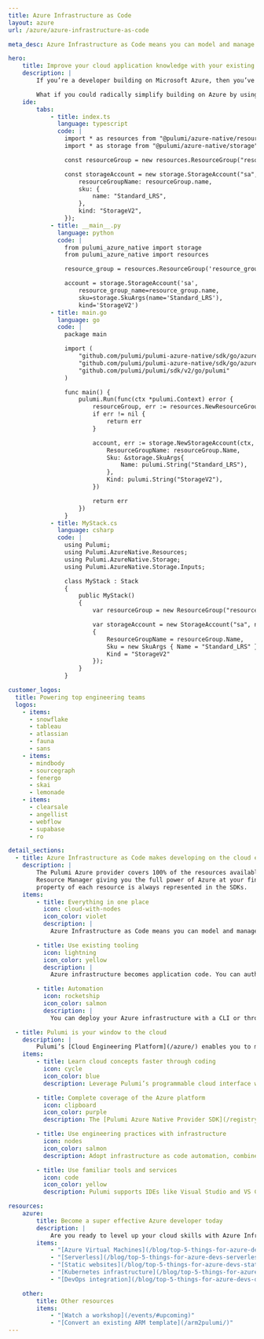 ```yaml
---
title: Azure Infrastructure as Code
layout: azure
url: /azure/azure-infrastructure-as-code

meta_desc: Azure Infrastructure as Code means you can model and manage Azure resources using programming languages such as C#/F#, Python, TypeScript/JavaScript, and Go.

hero:
    title: Improve your cloud application knowledge with your existing programming skills
    description: |
        If you’re a developer building on Microsoft Azure, then you’ve probably encountered challenges deploying cloud applications. With over 200 services, it can be difficult to know where to start.

        What if you could radically simplify building on Azure by using your existing programming knowledge, software tools, and software engineering principles? Enter [Infrastructure as Code](/what-is/what-is-infrastructure-as-code/).
    ide:
        tabs:
            - title: index.ts
              language: typescript
              code: |
                import * as resources from "@pulumi/azure-native/resources";
                import * as storage from "@pulumi/azure-native/storage";

                const resourceGroup = new resources.ResourceGroup("resourceGroup");

                const storageAccount = new storage.StorageAccount("sa", {
                    resourceGroupName: resourceGroup.name,
                    sku: {
                        name: "Standard_LRS",
                    },
                    kind: "StorageV2",
                });
            - title: __main__.py
              language: python
              code: |
                from pulumi_azure_native import storage
                from pulumi_azure_native import resources

                resource_group = resources.ResourceGroup('resource_group')

                account = storage.StorageAccount('sa',
                    resource_group_name=resource_group.name,
                    sku=storage.SkuArgs(name='Standard_LRS'),
                    kind='StorageV2')
            - title: main.go
              language: go
              code: |
                package main

                import (
                    "github.com/pulumi/pulumi-azure-native/sdk/go/azure/resources"
                    "github.com/pulumi/pulumi-azure-native/sdk/go/azure/storage"
                    "github.com/pulumi/pulumi/sdk/v2/go/pulumi"
                )

                func main() {
                    pulumi.Run(func(ctx *pulumi.Context) error {
                        resourceGroup, err := resources.NewResourceGroup(ctx, "resourceGroup", nil)
                        if err != nil {
                            return err
                        }

                        account, err := storage.NewStorageAccount(ctx, "sa", &storage.StorageAccountArgs{
                            ResourceGroupName: resourceGroup.Name,
                            Sku: &storage.SkuArgs{
                                Name: pulumi.String("Standard_LRS"),
                            },
                            Kind: pulumi.String("StorageV2"),
                        })

                        return err
                    })
                }
            - title: MyStack.cs
              language: csharp
              code: |
                using Pulumi;
                using Pulumi.AzureNative.Resources;
                using Pulumi.AzureNative.Storage;
                using Pulumi.AzureNative.Storage.Inputs;

                class MyStack : Stack
                {
                    public MyStack()
                    {
                        var resourceGroup = new ResourceGroup("resourceGroup");

                        var storageAccount = new StorageAccount("sa", new StorageAccountArgs
                        {
                            ResourceGroupName = resourceGroup.Name,
                            Sku = new SkuArgs { Name = "Standard_LRS" },
                            Kind = "StorageV2"
                        });
                    }
                }

customer_logos:
  title: Powering top engineering teams
  logos:
    - items:
      - snowflake
      - tableau
      - atlassian
      - fauna
      - sans
    - items:
      - mindbody
      - sourcegraph
      - fenergo
      - skai
      - lemonade
    - items:
      - clearsale
      - angellist
      - webflow
      - supabase
      - ro

detail_sections:
  - title: Azure Infrastructure as Code makes developing on the cloud easier
    description: |
        The Pulumi Azure provider covers 100% of the resources available in Azure
        Resource Manager giving you the full power of Azure at your fingertips. Every
        property of each resource is always represented in the SDKs.
    items:
        - title: Everything in one place
          icon: cloud-with-nodes
          icon_color: violet
          description: |
            Azure Infrastructure as Code means you can model and manage Azure resources using programming languages such as C#/F#, Python, TypeScript/JavaScript, and Go.

        - title: Use existing tooling
          icon: lightning
          icon_color: yellow
          description: |
            Azure infrastructure becomes application code. You can author code in IDEs and validate it with standard test frameworks. You can also find and use existing libraries in package managers.

        - title: Automation
          icon: rocketship
          icon_color: salmon
          description: |
            You can deploy your Azure infrastructure with a CLI or through your CI/CD process. When changes are needed, simply update your code, check your code into Git and run an update.

  - title: Pulumi is your window to the cloud
    description: |
        Pulumi’s [Cloud Engineering Platform](/azure/) enables you to manage Azure infrastructure as code using your favorite languages and tools. It’s open source and backed by a vibrant community.
    items:
        - title: Learn cloud concepts faster through coding
          icon: cycle
          icon_color: blue
          description: Leverage Pulumi’s programmable cloud interface with code auto-completion, smart configuration defaults, type & error checking, and reusable packages with best practices.

        - title: Complete coverage of the Azure platform
          icon: clipboard
          icon_color: purple
          description: The [Pulumi Azure Native Provider SDK](/registry/packages/azure-native/) covers 100% of the resources available in Azure Resource Manager and gives you same-day access to newly released Azure features.

        - title: Use engineering practices with infrastructure
          icon: nodes
          icon_color: salmon
          description: Adopt infrastructure as code automation, combined with tried and true software engineering practices—including modularity, testing, and CI/CD—to do more with less.

        - title: Use familiar tools and services
          icon: code
          icon_color: yellow
          description: Pulumi supports IDEs like Visual Studio and VS Code, package managers like NuGet Gallery, common test frameworks, and developer tools like GitHub, Azure DevOps, and Harness.

resources:
    azure:
        title: Become a super effective Azure developer today
        description: |
            Are you ready to level up your cloud skills with Azure Infrastructure as Code? Get started with Pulumi today by following our five-part series on [top 5 things Azure developers should know](/blog/top-5-things-for-azure-devs-intro/).
        items:
            - "[Azure Virtual Machines](/blog/top-5-things-for-azure-devs-vm/)"
            - "[Serverless](/blog/top-5-things-for-azure-devs-serverless/)"
            - "[Static websites](/blog/top-5-things-for-azure-devs-static-websites/)"
            - "[Kubernetes infrastructure](/blog/top-5-things-for-azure-devs-kubernetes-infrastructure/) and [Kubernetes applications](/blog/top-5-things-for-azure-devs-kubernetes-apps/)"
            - "[DevOps integration](/blog/top-5-things-for-azure-devs-devops/)"

    other:
        title: Other resources
        items:
            - "[Watch a workshop](/events/#upcoming)"
            - "[Convert an existing ARM template](/arm2pulumi/)"
---
```

